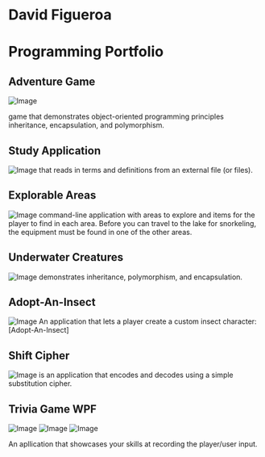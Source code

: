 # David Figueroa
# Programming Portfolio 

## Adventure Game
![Image](https://snipboard.io/ud9QBN.jpg)

 game that demonstrates object-oriented programming principles inheritance, encapsulation, and polymorphism.
## Study Application
![Image](https://snipboard.io/GcTKqh.jpg)
that reads in terms and definitions from an external file (or files).
## Explorable Areas
![Image](https://snipboard.io/ZVENQh.jpg)
 command-line application with areas to explore and items for the player to find in each area. Before you can travel to the lake for snorkeling, the equipment must be found in one of the other areas.
## Underwater Creatures
![Image](https://snipboard.io/OJaFUx.jpg)
 demonstrates inheritance, polymorphism, and encapsulation.
## Adopt-An-Insect
![Image](https://snipboard.io/3DgERO.jpg)
An application that lets a player create a custom insect character: [Adopt-An-Insect]

## Shift Cipher
![Image](https://snipboard.io/srnuAx.jpg)
is an application that encodes and decodes using a simple substitution cipher.
## Trivia Game WPF
![Image](https://snipboard.io/baOgZY.jpg)
![Image](https://snipboard.io/B6mGdS.jpg)
![Image](https://snipboard.io/EB3agy.jpg)

An apllication that showcases your skills at recording the player/user input.
